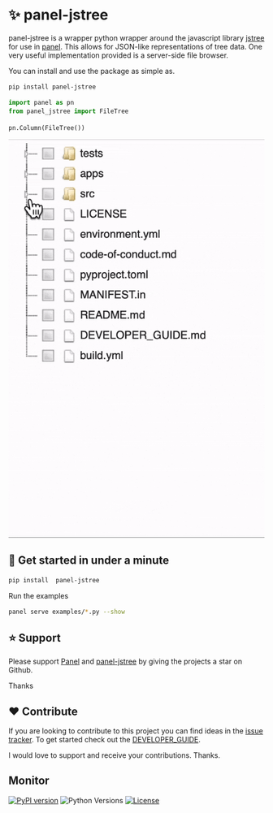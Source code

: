 # ✨ panel-jstree

panel-jstree is a wrapper python wrapper around the javascript library [jstree](https://www.jstree.com) for use in [panel](https://panel.holoviz.org/). This allows for JSON-like representations of tree data. One very useful implementation provided is a server-side file browser.

You can install and use the package as simple as.

```bash
pip install panel-jstree
```

```python
import panel as pn
from panel_jstree import FileTree

pn.Column(FileTree())
```

![Project Intro](https://github.com/madeline-scyphers/panel-jstree/blob/c0c182e09f028fe0fdb963d82ab2cdaad5128a1b/assets/videos/project-intro.gif)

## 🚀 Get started in under a minute

```bash
pip install  panel-jstree
```

Run the examples

```bash
panel serve examples/*.py --show
```

## ⭐ Support

Please support [Panel](https://panel.holoviz.org) and
[panel-jstree](https://github.com/madeline-scyphers/panel-jstree) by giving the projects a star on Github.

Thanks

## ❤️ Contribute

If you are looking to contribute to this project you can find ideas in the [issue tracker](https://github.com/madeline-scyphers/panel-jstree/issues). To get started check out the [DEVELOPER_GUIDE](DEVELOPER_GUIDE.md).

I would love to support and receive your contributions. Thanks.

## Monitor

[![PyPI version](https://badge.fury.io/py/panel-jstree.svg)](https://pypi.org/project/panel-jstree/)
![Python Versions](https://img.shields.io/badge/python-3.8%20%7C%203.9%20%7C%203.10-blue)
[![License](https://img.shields.io/badge/License-MIT%202.0-blue.svg)](https://opensource.org/licenses/MIT)

